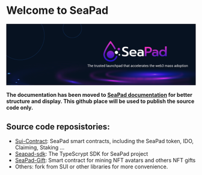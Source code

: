 # Welcome to SeaPad
![SeaPad Pad Platform](https://github.com/seapad-fund/.github/raw/main/assets/seapad-banner-001.png)

__The documentation has been moved to [SeaPad documentation](https://docs.seapad.fund/) for better structure and display. This github place will be used to publish the source code only.__


## Source code reposistories:
- [Sui-Contract](https://github.com/seapad-fund/sui-contracts): SeaPad smart contracts, including the SeaPad token, IDO, Claiming, Staking ... 
- [Seapad-sdk](https://github.com/seapad-fund/seapad-sdk): The TypeScrypt SDK for SeaPad project
- [SeaPad-Gift](https://github.com/seapad-fund/seapad-gift): Smart contract for mining NFT avatars and others NFT gifts
- Others: fork from SUI or other libraries for more convenience. 
